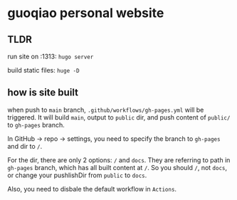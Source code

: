 # guoqiao personal website

## TLDR

run site on :1313: `hugo server`

build static files: `huge -D`

## how is site built

when push to `main` branch, `.github/workflows/gh-pages.yml` will be triggered.
It will build `main`, output to `public` dir, and push content of `public/` to `gh-pages` branch.

In GitHub -> repo -> settings, you need to specify the branch to `gh-pages` and dir to `/`.

For the dir, there are only 2 options: `/` and `docs`. They are referring to path in `gh-pages` branch, which has all built content at `/`.
So you should `/`, not `docs`, or change your pushlishDir from `public` to `docs`.

Also, you need to disbale the default workflow in `Actions`.
